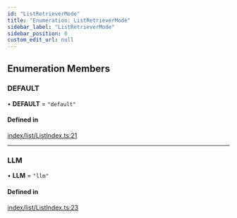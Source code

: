 ```yaml
---
id: "ListRetrieverMode"
title: "Enumeration: ListRetrieverMode"
sidebar_label: "ListRetrieverMode"
sidebar_position: 0
custom_edit_url: null
---
```


## Enumeration Members

### DEFAULT

• **DEFAULT** = ``"default"``

#### Defined in

[index/list/ListIndex.ts:21](https://github.com/run-llama/llamascript/blob/6ea89db/packages/core/src/index/list/ListIndex.ts#L21)

___

### LLM

• **LLM** = ``"llm"``

#### Defined in

[index/list/ListIndex.ts:23](https://github.com/run-llama/llamascript/blob/6ea89db/packages/core/src/index/list/ListIndex.ts#L23)
